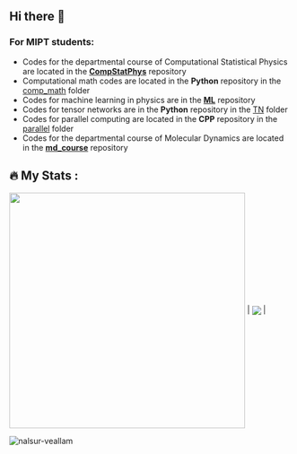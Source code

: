 ## Hi there 👋

### For MIPT students:

* Codes for the departmental course of Computational Statistical Physics are located in the [**CompStatPhys**](https://github.com/nalsur-veallam/CompStatPhys) repository
* Computational math codes are located in the **Python** repository in the [comp_math](https://github.com/nalsur-veallam/Python/tree/main/comp_math) folder
* Codes for machine learning in physics are in the [**ML**](https://github.com/nalsur-veallam/ML) repository
* Codes for tensor networks are in the **Python** repository in the [TN](https://github.com/nalsur-veallam/Python/tree/main/TN) folder
* Codes for parallel computing are located in the **CPP** repository in the [parallel](https://github.com/nalsur-veallam/CPP/tree/main/parallel) folder
* Codes for the departmental course of Molecular Dynamics are located in the [**md_course**](https://github.com/nalsur-veallam/md_course) repository

## :fire: My Stats :

<a href="https://github.com/nalsur-veallam/"><img width=420px align="center" src="http://github-readme-streak-stats.herokuapp.com?user=nalsur-veallam&theme=highcontrast&date_format=j%20M%5B%20Y%5D&background=000000" /></a> | 
<a href="https://github.com/nalsur-veallam/"><img align="center" src="https://github-readme-stats.vercel.app/api/top-langs/?username=nalsur-veallam&theme=highcontrast&layout=compact" /></a> |

<p> <img src="https://komarev.com/ghpvc/?username=nalsur-veallam&label=Profile%20views&color=ce9927&style=flat" alt="nalsur-veallam" /> </p>
<!-- http://github-readme-streak-stats.herokuapp.com?user=nalsur-veallam&theme=highcontrast&date_format=j%20M%5B%20Y%5D&background=000000 -->
<!-- https://github-readme-stats.vercel.app/api?username=kevinfengcs88&theme=github_dark&hide=contribs,issues&show_icons=true&hide_border=true -->
